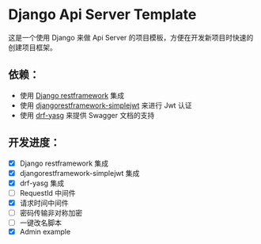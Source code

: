 # Django Api Server Template
这是一个使用 Django 来做 Api Server 的项目模板，方便在开发新项目时快速的创建项目框架。

## 依赖：
- 使用 [Django restframework](https://github.com/encode/django-rest-framework) 集成
- 使用 [djangorestframework-simplejwt](https://github.com/jazzband/djangorestframework-simplejwt) 来进行 Jwt 认证
- 使用 [drf-yasg](https://github.com/axnsan12/drf-yasg/) 来提供 Swagger 文档的支持

## 开发进度：
- [x] Django restframework 集成
- [x] djangorestframework-simplejwt 集成
- [x] drf-yasg 集成
- [ ] RequestId 中间件 
- [x] 请求时间中间件
- [ ] 密码传输非对称加密
- [ ] 一键改名脚本
- [x] Admin example

